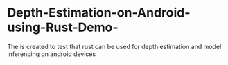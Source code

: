 # Depth-Estimation-on-Android-using-Rust-Demo-
The is created to test that rust can be used for depth estimation and model inferencing on android devices
